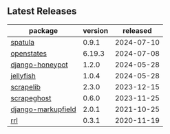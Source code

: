 ## Latest Releases
| package | version | released |
|--------------|-----------|-------------|
| [spatula](https://github.com/jamesturk/spatula) | 0.9.1 | 2024-07-10 |
| [openstates](https://github.com/openstates/) | 6.19.3 | 2024-07-08 |
| [django-honeypot](https://github.com/jamesturk/django-honeypot) | 1.2.0 | 2024-05-28 |
| [jellyfish](https://github.com/jamesturk/jellyfish) | 1.0.4 | 2024-05-28 |
| [scrapelib](https://github.com/jamesturk/scrapelib) | 2.3.0 | 2023-12-15 |
| [scrapeghost](https://github.com/jamesturk/scrapeghost) | 0.6.0 | 2023-11-25 |
| [django-markupfield](https://github.com/jamesturk/django-markupfield) | 2.0.1 | 2021-10-25 |
| [rrl](https://github.com/jamesturk/rrl) | 0.3.1 | 2020-11-19 |
